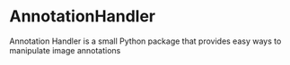 # AnnotationHandler
Annotation Handler is a small Python package that provides easy ways to manipulate image annotations
